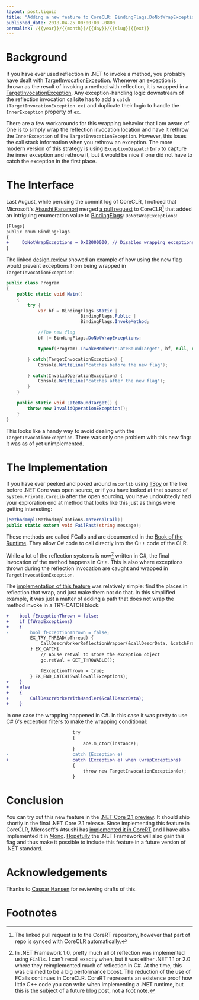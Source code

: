 ```yaml
---
layout: post.liquid
title: "Adding a new feature to CoreCLR: BindingFlags.DoNotWrapException"
published_date: 2018-04-25 00:00:00 -0800
permalink: /{{year}}/{{month}}/{{day}}/{{slug}}{{ext}}
---
```


# Background

If you have ever used reflection in .NET to invoke a method, you probably have
dealt with [TargetInvocationException].
Whenever an exception is thrown as the result of invoking a method with
reflection, it is wrapped in a [TargetInvocationException]. Any exception-handling
logic downstream of the reflection invocation callsite has to add a
`catch (TargetInvocationException ex)` and duplicate their logic to handle the
`InnerException` property of `ex`.

There are a few workarounds for this wrapping behavior that I am aware
of. One is to simply wrap the reflection invocation location and have it rethrow
the `InnerException` of the `TargetInvocationException`. However, this loses the
call stack information when you rethrow an exception. The more modern version
of this strategy is using `ExceptionDispatchInfo` to capture the inner exception
and rethrow it, but it would be nice if one did not have to catch the exception
in the first place.

# The Interface

Last August, while perusing the commit log of CoreCLR, I noticed that
Microsoft's [Atsushi Kanamori][Kanamori] merged [a pull request][OP_PR]
to CoreCLR[^1] that added an intriguing enumeration value to [BindingFlags]:
`DoNotWrapExceptions`:

```diff
[Flags]
public enum BindingFlags
{
+     DoNotWrapExceptions = 0x02000000, // Disables wrapping exceptions in TargetInvocationException
}
```

The linked [design review][DesignReview] showed an example of how using the new
flag would prevent exceptions from being wrapped in `TargetInvocationException`:

```csharp
public class Program
{
	public static void Main()
	{
		try {
			var bf = BindingFlags.Static |
                            BindingFlags.Public |
                            BindingFlags.InvokeMethod;

            //The new flag
            bf |= BindingFlags.DoNotWrapExceptions;

			typeof(Program).InvokeMember("LateBoundTarget", bf, null, null, null);

		} catch(TargetInvocationException) {
			Console.WriteLine("catches before the new flag");

		} catch(InvalidOperationException) {
			Console.WriteLine("catches after the new flag");
		}
	}

	public static void LateBoundTarget() {
		throw new InvalidOperationException();
	}
}
```

This looks like a handy way to avoid dealing with the
`TargetInvocationException`. There was only one problem with this new flag: it
was as of yet unimplemented.

# The Implementation

If you have ever peeked and poked around `mscorlib` using [IlSpy] or the like
before .NET Core was open source, or if you have looked at that source of
`System.Private.CoreLib` after the open sourcing, you have undoubtedly had your
exploration end at method that looks like this just as things were getting
interesting:

```csharp
[MethodImpl(MethodImplOptions.InternalCall)]
public static extern void FailFast(string message);
```

These methods are called FCalls and are documented in the
[Book of the Runtime][BOTR]. They allow C# code to call directly into the C++
code of the CLR.

While a lot of the reflection systems is now[^2] written in C#, the final
invocation of the method happens in C++. This is also where exceptions thrown
during the reflection invocation are caught and wrapped in
`TargetInvocationException`.

The [implementation of this feature][Commit] was relatively simple: find the
places in reflection that wrap, and just make them not do that. In this
simplified example, it was just a matter of adding a path that does not wrap
the method invoke in a TRY-CATCH block:

```diff
+    bool fExceptionThrown = false;
+    if (fWrapExceptions)
+    {
-        bool fExceptionThrown = false;
         EX_TRY_THREAD(pThread) {
             CallDescrWorkerReflectionWrapper(&callDescrData, &catchFrame);
         } EX_CATCH{
             // Abuse retval to store the exception object
             gc.retVal = GET_THROWABLE();

             fExceptionThrown = true;
         } EX_END_CATCH(SwallowAllExceptions);
+    }
+    else
+    {
+        CallDescrWorkerWithHandler(&callDescrData);
+    }
```

In one case the wrapping happened in C#. In this case it was pretty to use C# 6's
exception filters to make the wrapping conditional:

```diff
                         try
                         {
                             ace.m_ctor(instance);
                         }
-                        catch (Exception e)
+                        catch (Exception e) when (wrapExceptions)
                         {
                             throw new TargetInvocationException(e);
                         }
```

# Conclusion

You can try out this new feature in the [.NET Core 2.1 preview][Preview].
It should ship shortly in the final .NET Core 2.1 release.
Since implementing this feature in CoreCLR, Microsoft's Atsushi has
[implemented it in CoreRT][CoreRT_PR] and I have also implemented it in
[Mono][]. [Hopefully][Framework] the .NET Framework will also gain this flag
and thus make it possible to include this feature in a future version of
.NET standard.

# Acknowledgements

Thanks to [Caspar Hansen][Caspar] for reviewing drafts of this.

# Footnotes

[^1]: The linked pull request is to the CoreRT repository, however that part of
      repo is synced with CoreCLR automatically.

[^2]: In .NET Framework 1.0, pretty much all of reflection was implemented using
      `FCalls`. I can't recall exactly when, but it was either .NET 1.1 or 2.0
	  where they reimplemented much of reflection in C#. At the time, this was
	  claimed to be a big performance boost. The reduction of the use of FCalls
	  continues in CoreCLR. CoreRT represents an existence proof how little C++
	  code you can write when implementing a .NET runtime, but this is the
	  subject of a future blog post, not a foot note.

[TargetInvocationException]: https://docs.microsoft.com/en-us/dotnet/api/system.reflection.targetinvocationexception
[CreateDelegate]: https://docs.microsoft.com/en-us/dotnet/api/system.reflection.methodinfo.createdelegate
[ProxyBug]: https://github.com/dotnet/corefx/pull/19181
[IlSpy]: https://github.com/icsharpcode/ILSpy
[DesignReview]: https://github.com/dotnet/corefx/issues/22866
[BindingFlags]: https://docs.microsoft.com/en-us/dotnet/api/system.reflection.bindingflags
[Kanamori]: https://github.com/AtsushiKan
[OP_PR]: https://github.com/dotnet/corert/pull/4433
[MY_PR]: https://github.com/dotnet/coreclr/pull/13767
[BOTR]: https://github.com/dotnet/runtime/blob/master/docs/design/coreclr/botr/corelib.md
[Commit]: https://github.com/dotnet/coreclr/commit/1f9aeeb7a3685bc7fd1098fc50d91ac81bae4873
[Mono]: https://github.com/mono/mono/pull/7863
[Framework]: https://github.com/Microsoft/dotnet/issues/717
[Preview]: https://blogs.msdn.microsoft.com/dotnet/2018/02/27/announcing-net-core-2-1-preview-1/
[CoreRT_PR]: https://github.com/dotnet/corert/pull/4437
[Caspar]: http://casparhansen.blogspot.com/
